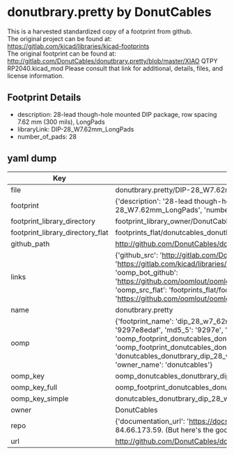 # donutbrary.pretty by DonutCables  
This is a harvested standardized copy of a footprint from github.  
The original project can be found at:  
https://gitlab.com/kicad/libraries/kicad-footprints  
The original footprint can be found at:
http://gitlab.com/DonutCables/donutbrary.pretty/blob/master/XIAO QTPY RP2040.kicad_mod
Please consult that link for additional, details, files, and license information.  
## Footprint Details
* description: 28-lead though-hole mounted DIP package, row spacing 7.62 mm (300 mils), LongPads  
* libraryLink: DIP-28_W7.62mm_LongPads  
* number_of_pads: 28  
## yaml dump  
| Key | Value |  
| --- | --- |  
| file | donutbrary.pretty/DIP-28_W7.62mm_LongPads.kicad_mod |  
| footprint | {'description': '28-lead though-hole mounted DIP package, row spacing 7.62 mm (300 mils), LongPads', 'libraryLink': 'DIP-28_W7.62mm_LongPads', 'number_of_pads': 28} |  
| footprint_library_directory | footprint_library_owner/DonutCables_donutbrary.pretty |  
| footprint_library_directory_flat | footprints_flat/donutcables_donutbrary_dip_28_w7_62mm_longpads/working |  
| github_path | http://github.com/DonutCables/donutbrary.pretty/blob/master/DIP-28_W7.62mm_LongPads.kicad_mod |  
| links | {'github_src': 'http://gitlab.com/DonutCables/donutbrary.pretty/blob/master/XIAO QTPY RP2040.kicad_mod', 'github_src_repo': 'https://gitlab.com/kicad/libraries/kicad-footprints', 'oomp_bot': 'footprints/donutcables_donutbrary_dip_28_w7_62mm_longpads/working', 'oomp_bot_github': 'https://github.com/oomlout/oomlout_oomp_footprint_bot/tree/main/footprints/donutcables_donutbrary_dip_28_w7_62mm_longpads/working', 'oomp_src_flat': 'footprints_flat/footprints_flat/donutcables_donutbrary_dip_28_w7_62mm_longpads/working', 'oomp_src_flat_github': 'https://github.com/oomlout/oomlout_oomp_footprint_src/tree/main/footprints_flat/donutcables_donutbrary_dip_28_w7_62mm_longpads/working'} |  
| name | donutbrary.pretty |  
| oomp | {'footprint_name': 'dip_28_w7_62mm_longpads', 'library_name': 'donutbrary', 'md5': '9297e8edafbd21eef4dfff863045c886', 'md5_10': '9297e8edaf', 'md5_5': '9297e', 'md5_6': '9297e8', 'oomp_key': 'oomp_donutcables_donutbrary_dip_28_w7_62mm_longpads', 'oomp_key_extra': 'oomp_footprint_donutcables_donutbrary_dip_28_w7_62mm_longpads', 'oomp_key_full': 'oomp_footprint_donutcables_donutbrary_dip_28_w7_62mm_longpads_9297e8', 'oomp_key_simple': 'donutcables_donutbrary_dip_28_w7_62mm_longpads', 'original_filename': 'donutbrary.pretty/DIP-28_W7.62mm_LongPads.kicad_mod', 'owner_name': 'donutcables'} |  
| oomp_key | oomp_donutcables_donutbrary_dip_28_w7_62mm_longpads |  
| oomp_key_full | oomp_footprint_donutcables_donutbrary_dip_28_w7_62mm_longpads |  
| oomp_key_simple | donutcables_donutbrary_dip_28_w7_62mm_longpads |  
| owner | DonutCables |  
| repo | {'documentation_url': 'https://docs.github.com/rest/overview/resources-in-the-rest-api#rate-limiting', 'message': "API rate limit exceeded for 84.66.173.59. (But here's the good news: Authenticated requests get a higher rate limit. Check out the documentation for more details.)"} |  
| url | http://github.com/DonutCables/donutbrary.pretty |  

